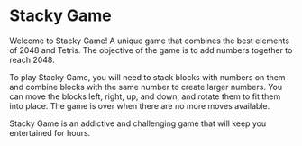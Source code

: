 # Stacky Game

Welcome to Stacky Game! A unique game that combines the best elements of 2048 and Tetris. The objective of the game is to add numbers together to reach 2048.

To play Stacky Game, you will need to stack blocks with numbers on them and combine blocks with the same number to create larger numbers. You can move the blocks left, right, up, and down, and rotate them to fit them into place. The game is over when there are no more moves available.

Stacky Game is an addictive and challenging game that will keep you entertained for hours.
